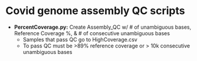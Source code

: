# Covid genome assembly QC scripts

- **PercentCoverage.py:** Create Assembly_QC w/ # of unambiguous bases, Reference Coverage %, & # of consecutive unambiguous bases
  - Samples that pass QC go to HighCoverage.csv
  - To pass QC must be >89% reference coverage or > 10k consecutive unambiguous bases
